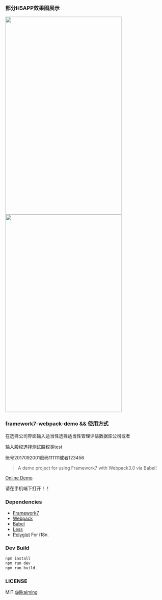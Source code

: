 ### 部分H5APP效果图展示

<img src="http://sdx.hefupb.com/dist/images/sdx_home2.gif" width="365" height="619"/> <img src="http://sdx.hefupb.com/dist/images/questionnaire.gif" width="365" height="619">

                                                            
### framework7-webpack-demo && 使用方式
在选择公司界面输入适当性选择适当性管理评估数据库公司或者

输入股权选择测试股权类test

账号2017092001密码111111或者123456
> A demo project for using Framework7 with Webpack3.0 via Babel!

[Online Demo](http://sdx.hefupb.com/dist/#!/page/main.html)

请在手机端下打开！！

### Dependencies

* [Framework7](http://framework7.io/)
* [Webpack](https://webpack.js.org/)
* [Babel](https://babeljs.io/)
* [Less](https://github.com/less/less.js)
* [Polyglot](https://github.com/airbnb/polyglot.js) For i18n.

### Dev Build

```bash
npm install
npm run dev
npm run build
```

### LICENSE

MIT [@likaiming](https://github.com/fxk01/)
